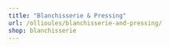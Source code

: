 ```yaml
---
title: "Blanchisserie & Pressing"
url: /ollioules/blanchisserie-and-pressing/
shop: blanchisserie
---
```

